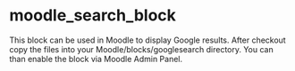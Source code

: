 # moodle_search_block
This block can be used in Moodle to display Google results.
After checkout copy the files into your Moodle/blocks/googlesearch directory. You can than enable the block via Moodle Admin Panel.

